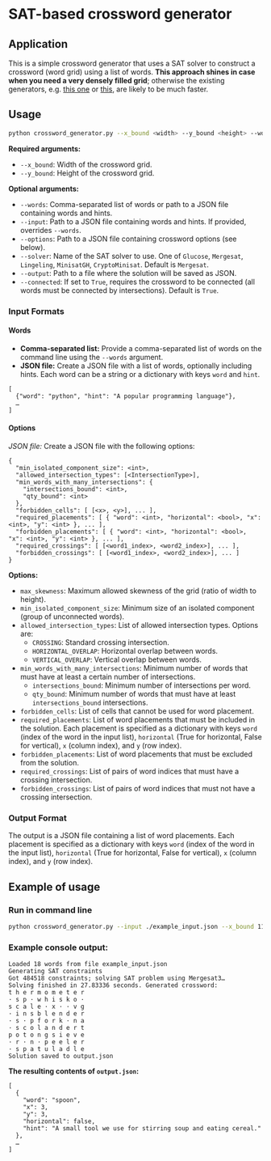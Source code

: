 # SAT-based crossword generator

## Application
This is a simple crossword generator that uses a SAT solver to construct a crossword (word grid) using a list of words. **This approach shines in case when you need a very densely filled grid**; otherwise the existing generators, e.g. [this one](https://github.com/MichaelWehar/Crossword-Layout-Generator) or [this](https://crosswordlabs.com/), are likely to be much faster.

## Usage

```bash
python crossword_generator.py --x_bound <width> --y_bound <height> --words <words> [--options <options_file>] [--solver <solver_name>] [--input <input_file>] [--output <output_file>] [--connected]
```

**Required arguments:**

* `--x_bound`: Width of the crossword grid.
* `--y_bound`: Height of the crossword grid.

**Optional arguments:**
* `--words`: Comma-separated list of words or path to a JSON file containing words and hints.
* `--input`: Path to a JSON file containing words and hints. If provided, overrides `--words`.
* `--options`: Path to a JSON file containing crossword options (see below).
* `--solver`: Name of the SAT solver to use. One of `Glucose`, `Mergesat`, `Lingeling`, `MinisatGH`, `CryptoMinisat`. Default is `Mergesat`.
* `--output`: Path to a file where the solution will be saved as JSON.
* `--connected`: If set to `True`, requires the crossword to be connected (all words must be connected by intersections). Default is `True`.

### Input Formats

#### Words

* **Comma-separated list:**  Provide a comma-separated list of words on the command line using the `--words` argument.
* **JSON file:** Create a JSON file with a list of words, optionally including hints. Each word can be a string or a dictionary with keys `word` and `hint`.

```
[
  {"word": "python", "hint": "A popular programming language"},
  …
]
```

#### Options
*JSON file:* Create a JSON file with the following options:

```
{
  "min_isolated_component_size": <int>,
  "allowed_intersection_types": [<IntersectionType>],
  "min_words_with_many_intersections": {
    "intersections_bound": <int>,
    "qty_bound": <int>
  },
  "forbidden_cells": [ [<x>, <y>], ... ],
  "required_placements": [ { "word": <int>, "horizontal": <bool>, "x": <int>, "y": <int> }, ... ],
  "forbidden_placements": [ { "word": <int>, "horizontal": <bool>, "x": <int>, "y": <int> }, ... ],
  "required_crossings": [ [<word1_index>, <word2_index>], ... ],
  "forbidden_crossings": [ [<word1_index>, <word2_index>], ... ]
}
```

**Options:**

* `max_skewness`: Maximum allowed skewness of the grid (ratio of width to height).
* `min_isolated_component_size`: Minimum size of an isolated component (group of unconnected words).
* `allowed_intersection_types`: List of allowed intersection types. Options are:
    * `CROSSING`: Standard crossing intersection.
    * `HORIZONTAL_OVERLAP`: Horizontal overlap between words.
    * `VERTICAL_OVERLAP`: Vertical overlap between words.
* `min_words_with_many_intersections`: Minimum number of words that must have at least a certain number of intersections.
    * `intersections_bound`: Minimum number of intersections per word.
    * `qty_bound`: Minimum number of words that must have at least `intersections_bound` intersections.
* `forbidden_cells`: List of cells that cannot be used for word placement.
* `required_placements`: List of word placements that must be included in the solution. Each placement is specified as a dictionary with keys `word` (index of the word in the input list), `horizontal` (True for horizontal, False for vertical), `x` (column index), and `y` (row index).
* `forbidden_placements`: List of word placements that must be excluded from the solution.
* `required_crossings`: List of pairs of word indices that must have a crossing intersection.
* `forbidden_crossings`: List of pairs of word indices that must not have a crossing intersection.

### Output Format

The output is a JSON file containing a list of word placements. Each placement is specified as a dictionary with keys `word` (index of the word in the input list), `horizontal` (True for horizontal, False for vertical), `x` (column index), and `y` (row index).


## Example of usage
### Run in command line 
```bash
python crossword_generator.py --input ./example_input.json --x_bound 11 --y_bound 9 --output output.json
```

### Example console output:
```
Loaded 18 words from file example_input.json
Generating SAT constraints
Got 484518 constraints; solving SAT problem using Mergesat3…
Solving finished in 27.83336 seconds. Generated crossword:
t h e r m o m e t e r
· s p · w h i s k o ·
s c a l e · x · · v g
· i n s b l e n d e r
· s · p f o r k · n a
· s c o l a n d e r t
p o t o n g s i e v e
· r · n · p e e l e r
· s p a t u l a d l e
Solution saved to output.json
```

**The resulting contents of `output.json`:**
```
[
  {
    "word": "spoon",
    "x": 3,
    "y": 3,
    "horizontal": false,
    "hint": "A small tool we use for stirring soup and eating cereal."
  },
  …
]
```